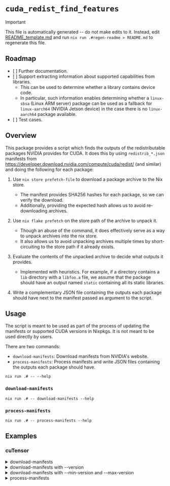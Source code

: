 # `cuda_redist_find_features`

> [!IMPORTANT]
> This file is automatically generated -- do not make edits to it. Instead, edit [README_template.md](./nix/packages/regen-readme/README_template.md) and run `nix run .#regen-readme > README.md` to regenerate this file.

## Roadmap

- \[ \] Further documentation.
- \[ \] Support extracting information about supported capabilities from libraries.
  - This can be used to determine whether a library contains device code.
  - In particular, such information enables determining whether a `linux-sbsa` (Linux ARM server) package can be used as a fallback for `linux-aarch64` (NVIDIA Jetson device) in the case there is no `linux-aarch64` package available.
- \[ \] Test cases.

## Overview

This package provides a script which finds the outputs of the redistributable packages NVIDIA provides for CUDA. It does this by using `redistrib_*.json` manifests from <https://developer.download.nvidia.com/compute/cuda/redist/> (and similar) and doing the following for each package:

1. Use `nix store prefetch-file` to download a package archive to the Nix store.

   - The manifest provides SHA256 hashes for each package, so we can verify the download.
   - Additionally, providing the expected hash allows us to avoid re-downloading archives.

1. Use `nix flake prefetch` on the store path of the archive to unpack it.

   - Though an abuse of the command, it does effectively serve as a way to unpack archives into the nix store.
   - It also allows us to avoid unpacking archives multiple times by short-circuiting to the store path if it already exists.

1. Evaluate the contents of the unpacked archive to decide what outputs it provides.

   - Implemented with heuristics. For example, if a directory contains a `lib` directory with a `libfoo.a` file, we assume that the package should have an output named `static` containing all its static libraries.

1. Write a complementary JSON file containing the outputs each package should have next to the manifest passed as argument to the script.

## Usage

The script is meant to be used as part of the process of updating the manifests or supported CUDA versions in Nixpkgs. It is not meant to be used directly by users.

There are two commands:

- `download-manifests`: Download manifests from NVIDIA's website.
- `process-manifests`: Process manifests and write JSON files containing the outputs each package should have.

```regen-readme
nix run .# -- --help
```

### `download-manifests`

```regen-readme
nix run .# -- download-manifests --help
```

### `process-manifests`

```regen-readme
nix run .# -- process-manifests --help
```

## Examples

### cuTensor

<details><summary>download-manifests</summary>

```regen-readme
nix run .# -- download-manifests https://developer.download.nvidia.com/compute/cutensor/redist cutensor_manifests --debug
```

</details>

<details><summary>download-manifests with --version</summary>

```regen-readme
nix run .# -- download-manifests https://developer.download.nvidia.com/compute/cutensor/redist cutensor_manifests --version 1.4.0 --debug
```

</details>

<details><summary>download-manifests with --min-version and --max-version</summary>

```regen-readme
nix run .# -- download-manifests https://developer.download.nvidia.com/compute/cutensor/redist cutensor_manifests --min-version 1.4.0 --max-version 1.6.2 --debug
```

</details>

<details><summary>process-manifests</summary>

Assuming

```console
nix run .# -- download-manifests https://developer.download.nvidia.com/compute/cutensor/redist cutensor_manifests --min-version 1.4.0 --max-version 1.6.2 --debug
```

was run previously,

```regen-readme
nix run .# -- process-manifests https://developer.download.nvidia.com/compute/cutensor/redist cutensor_manifests --debug
```

</details>
